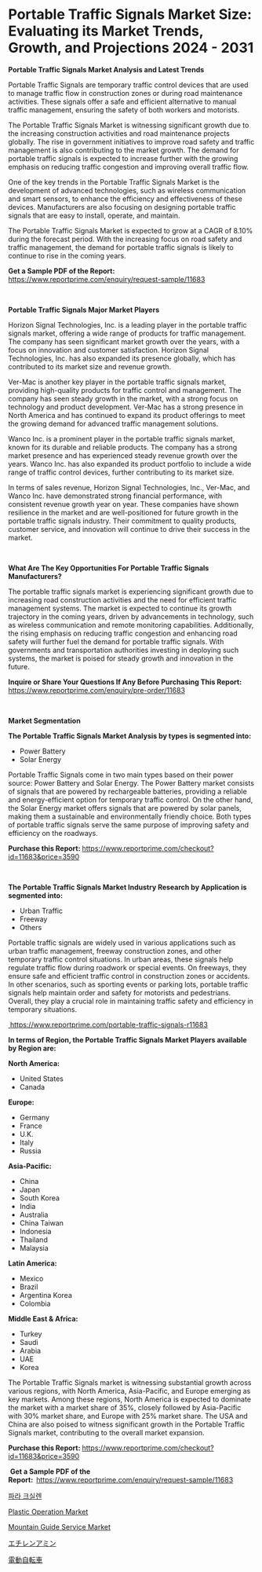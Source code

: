 <p><h1>Portable Traffic Signals Market Size: Evaluating its Market Trends, Growth, and Projections 2024 - 2031</h1></p><p><strong>Portable Traffic Signals Market Analysis and Latest Trends</strong></p>
<p><p>Portable Traffic Signals are temporary traffic control devices that are used to manage traffic flow in construction zones or during road maintenance activities. These signals offer a safe and efficient alternative to manual traffic management, ensuring the safety of both workers and motorists.</p><p>The Portable Traffic Signals Market is witnessing significant growth due to the increasing construction activities and road maintenance projects globally. The rise in government initiatives to improve road safety and traffic management is also contributing to the market growth. The demand for portable traffic signals is expected to increase further with the growing emphasis on reducing traffic congestion and improving overall traffic flow.</p><p>One of the key trends in the Portable Traffic Signals Market is the development of advanced technologies, such as wireless communication and smart sensors, to enhance the efficiency and effectiveness of these devices. Manufacturers are also focusing on designing portable traffic signals that are easy to install, operate, and maintain.</p><p>The Portable Traffic Signals Market is expected to grow at a CAGR of 8.10% during the forecast period. With the increasing focus on road safety and traffic management, the demand for portable traffic signals is likely to continue to rise in the coming years.</p></p>
<p><strong>Get a Sample PDF of the Report:&nbsp;</strong> <a href="https://www.reportprime.com/enquiry/request-sample/11683">https://www.reportprime.com/enquiry/request-sample/11683</a></p>
<p>&nbsp;</p>
<p><strong>Portable Traffic Signals Major Market Players</strong></p>
<p><p>Horizon Signal Technologies, Inc. is a leading player in the portable traffic signals market, offering a wide range of products for traffic management. The company has seen significant market growth over the years, with a focus on innovation and customer satisfaction. Horizon Signal Technologies, Inc. has also expanded its presence globally, which has contributed to its market size and revenue growth.</p><p>Ver-Mac is another key player in the portable traffic signals market, providing high-quality products for traffic control and management. The company has seen steady growth in the market, with a strong focus on technology and product development. Ver-Mac has a strong presence in North America and has continued to expand its product offerings to meet the growing demand for advanced traffic management solutions.</p><p>Wanco Inc. is a prominent player in the portable traffic signals market, known for its durable and reliable products. The company has a strong market presence and has experienced steady revenue growth over the years. Wanco Inc. has also expanded its product portfolio to include a wide range of traffic control devices, further contributing to its market size.</p><p>In terms of sales revenue, Horizon Signal Technologies, Inc., Ver-Mac, and Wanco Inc. have demonstrated strong financial performance, with consistent revenue growth year on year. These companies have shown resilience in the market and are well-positioned for future growth in the portable traffic signals industry. Their commitment to quality products, customer service, and innovation will continue to drive their success in the market.</p></p>
<p>&nbsp;</p>
<p><strong>What Are The Key Opportunities For Portable Traffic Signals Manufacturers?</strong></p>
<p><p>The portable traffic signals market is experiencing significant growth due to increasing road construction activities and the need for efficient traffic management systems. The market is expected to continue its growth trajectory in the coming years, driven by advancements in technology, such as wireless communication and remote monitoring capabilities. Additionally, the rising emphasis on reducing traffic congestion and enhancing road safety will further fuel the demand for portable traffic signals. With governments and transportation authorities investing in deploying such systems, the market is poised for steady growth and innovation in the future.</p></p>
<p><strong>Inquire or Share Your Questions If Any Before Purchasing This Report:</strong> <a href="https://www.reportprime.com/enquiry/pre-order/11683">https://www.reportprime.com/enquiry/pre-order/11683</a></p>
<p>&nbsp;</p>
<p><strong>Market Segmentation</strong></p>
<p><strong>The Portable Traffic Signals Market Analysis by types is segmented into:</strong></p>
<p><ul><li>Power Battery</li><li>Solar Energy</li></ul></p>
<p><p>Portable Traffic Signals come in two main types based on their power source: Power Battery and Solar Energy. The Power Battery market consists of signals that are powered by rechargeable batteries, providing a reliable and energy-efficient option for temporary traffic control. On the other hand, the Solar Energy market offers signals that are powered by solar panels, making them a sustainable and environmentally friendly choice. Both types of portable traffic signals serve the same purpose of improving safety and efficiency on the roadways.</p></p>
<p><strong>Purchase this Report:&nbsp;</strong><a href="https://www.reportprime.com/checkout?id=11683&price=3590">https://www.reportprime.com/checkout?id=11683&price=3590</a></p>
<p>&nbsp;</p>
<p><strong>The Portable Traffic Signals Market Industry Research by Application is segmented into:</strong></p>
<p><ul><li>Urban Traffic</li><li>Freeway</li><li>Others</li></ul></p>
<p><p>Portable traffic signals are widely used in various applications such as urban traffic management, freeway construction zones, and other temporary traffic control situations. In urban areas, these signals help regulate traffic flow during roadwork or special events. On freeways, they ensure safe and efficient traffic control in construction zones or accidents. In other scenarios, such as sporting events or parking lots, portable traffic signals help maintain order and safety for motorists and pedestrians. Overall, they play a crucial role in maintaining traffic safety and efficiency in temporary situations.</p></p>
<p><a href="https://www.reportprime.com/portable-traffic-signals-r11683">&nbsp;https://www.reportprime.com/portable-traffic-signals-r11683</a></p>
<p><strong>In terms of Region, the Portable Traffic Signals Market Players available by Region are:</strong></p>
<p>
    <p> <strong> North America: </strong>
        <ul>
            <li>United States</li>
            <li>Canada</li>
        </ul>
        </p> 
    <p> <strong> Europe: </strong>
        <ul>
            <li>Germany</li>
            <li>France</li>
            <li>U.K.</li>
            <li>Italy</li>
            <li>Russia</li>
        </ul>
        </p> 
    <p> <strong> Asia-Pacific: </strong>
        <ul>
            <li>China</li>
            <li>Japan</li>
            <li>South Korea</li>
            <li>India</li>
            <li>Australia</li>
            <li>China Taiwan</li>
            <li>Indonesia</li>
            <li>Thailand</li>
            <li>Malaysia</li>
        </ul>
        </p> 
    <p> <strong> Latin America: </strong>
        <ul>
            <li>Mexico</li>
            <li>Brazil</li>
            <li>Argentina Korea</li>
            <li>Colombia</li>
        </ul>
        </p> 
    <p> <strong> Middle East & Africa: </strong>
        <ul>
            <li>Turkey</li>
            <li>Saudi</li>
            <li>Arabia</li>
            <li>UAE</li>
            <li>Korea</li>
        </ul>
    </p>
    </p>
<p><p>The Portable Traffic Signals market is witnessing substantial growth across various regions, with North America, Asia-Pacific, and Europe emerging as key markets. Among these regions, North America is expected to dominate the market with a market share of 35%, closely followed by Asia-Pacific with 30% market share, and Europe with 25% market share. The USA and China are also poised to witness significant growth in the Portable Traffic Signals market, contributing to the overall market expansion.</p></p>
<p><strong>Purchase this Report: </strong><a href="https://www.reportprime.com/checkout?id=11683&price=3590">https://www.reportprime.com/checkout?id=11683&price=3590</a></p>
<p>&nbsp;<strong>Get a Sample PDF of the Report:&nbsp;&nbsp;</strong><a href="https://www.reportprime.com/enquiry/request-sample/11683">https://www.reportprime.com/enquiry/request-sample/11683</a></p>
<p><strong></strong></p>
<p><p><a href="https://medium.com/@indraardiyanto91_38207/%ED%8C%8C%EB%9D%BC-%EC%9E%90%EC%9D%BC%EB%A0%8C-%EC%8B%9C%EC%9E%A5-2024%EB%85%84%EB%B6%80%ED%84%B0-2031%EB%85%84%EA%B9%8C%EC%A7%80%EC%9D%98-%EA%B8%80%EB%A1%9C%EB%B2%8C-%EB%B0%8F-%EC%A7%80%EC%97%AD%EC%A0%81-%EB%B6%84%EC%84%9D-2c5657804057">파라 크실렌</a></p><p><a href="https://issuu.com/reportprime-2/docs/plastic-operation-market-size-2030.pptx">Plastic Operation Market</a></p><p><a href="https://www.linkedin.com/pulse/market-forecast-global-mountain-guide-service-trends-i9jke?trackingId=dxSNYZNyut1AMw7rhpLHGQ%3D%3D">Mountain Guide Service Market</a></p><p><a href="https://medium.com/@s.guest01/%E3%82%A8%E3%83%81%E3%83%AC%E3%83%B3%E3%82%A2%E3%83%9F%E3%83%B3%E5%B8%82%E5%A0%B4%E3%82%B7%E3%82%A7%E3%82%A2%E5%8F%8A%E3%81%B3%E6%96%B0%E3%81%97%E3%81%84%E3%83%88%E3%83%AC%E3%83%B3%E3%83%89%E5%88%86%E6%9E%90-%E3%82%BF%E3%82%A4%E3%83%97-%E3%82%A2%E3%83%97%E3%83%AA%E3%82%B1%E3%83%BC%E3%82%B7%E3%83%A7%E3%83%B3-%E3%82%A8%E3%83%B3%E3%83%89%E3%83%A6%E3%83%BC%E3%82%BA%E5%88%A5%E3%81%AE%E4%BA%88%E6%B8%AC%E3%82%92%E5%90%AB%E3%82%80-2024%E5%B9%B4%E3%81%8B%E3%82%892031%E5%B9%B4%E3%81%BE%E3%81%A7%E3%81%AE%E6%9C%9F%E9%96%93%E3%81%AB%E3%81%A4%E3%81%84%E3%81%A6-d91e17fe3379">エチレンアミン</a></p><p><a href="https://medium.com/@s.guest01/2024%E5%B9%B4%E3%81%8B%E3%82%892031%E5%B9%B4%E3%81%AB%E3%81%8B%E3%81%91%E3%81%A6%E3%81%AE%E3%82%B0%E3%83%AD%E3%83%BC%E3%83%90%E3%83%AB%E9%9B%BB%E5%8B%95%E8%87%AA%E8%BB%A2%E8%BB%8A%E5%B8%82%E5%A0%B4%E3%81%AE%E6%A9%9F%E4%BC%9A%E3%81%A8%E4%BA%88%E6%B8%AC-a0df8c78f9e2">電動自転車</a></p></p>
